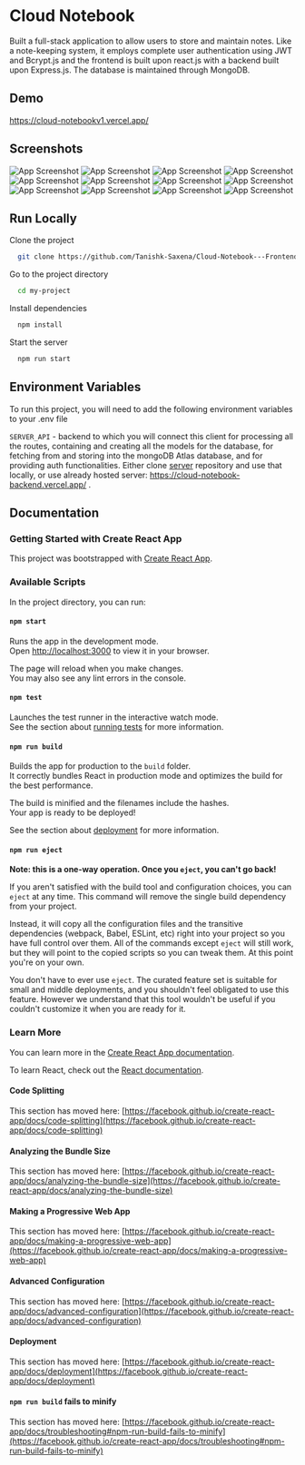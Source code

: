 
# Cloud Notebook

Built a full-stack application to allow users to store and maintain notes. Like a note-keeping system, it employs complete
user authentication using JWT and Bcrypt.js and the frontend is built upon react.js with a backend built upon Express.js.
The database is maintained through MongoDB.

## Demo

https://cloud-notebookv1.vercel.app/


## Screenshots

![App Screenshot](https://github.com/Tanishk-Saxena/Cloud-Notebook---Frontend/blob/master/Screenshots/Screenshot%20(48).png?raw=true)
![App Screenshot](https://github.com/Tanishk-Saxena/Cloud-Notebook---Frontend/blob/master/Screenshots/Screenshot%20(49).png?raw=true)
![App Screenshot](https://github.com/Tanishk-Saxena/Cloud-Notebook---Frontend/blob/master/Screenshots/Screenshot%20(50).png?raw=true)
![App Screenshot](https://github.com/Tanishk-Saxena/Cloud-Notebook---Frontend/blob/master/Screenshots/Screenshot%20(51).png?raw=true)
![App Screenshot](https://github.com/Tanishk-Saxena/Cloud-Notebook---Frontend/blob/master/Screenshots/Screenshot%20(52).png?raw=true)
![App Screenshot](https://github.com/Tanishk-Saxena/Cloud-Notebook---Frontend/blob/master/Screenshots/Screenshot%20(53).png?raw=true)
![App Screenshot](https://github.com/Tanishk-Saxena/Cloud-Notebook---Frontend/blob/master/Screenshots/Screenshot%20(54).png?raw=true)
![App Screenshot](https://github.com/Tanishk-Saxena/Cloud-Notebook---Frontend/blob/master/Screenshots/Screenshot%20(55).png?raw=true)
![App Screenshot](https://github.com/Tanishk-Saxena/Cloud-Notebook---Frontend/blob/master/Screenshots/Screenshot%20(56).png?raw=true)
![App Screenshot](https://github.com/Tanishk-Saxena/Cloud-Notebook---Frontend/blob/master/Screenshots/Screenshot%20(57).png?raw=true)
![App Screenshot](https://github.com/Tanishk-Saxena/Cloud-Notebook---Frontend/blob/master/Screenshots/Screenshot%20(58).png?raw=true)
![App Screenshot](https://github.com/Tanishk-Saxena/Cloud-Notebook---Frontend/blob/master/Screenshots/Screenshot%20(59).png?raw=true)
## Run Locally

Clone the project

```bash
  git clone https://github.com/Tanishk-Saxena/Cloud-Notebook---Frontend
```

Go to the project directory

```bash
  cd my-project
```

Install dependencies

```bash
  npm install
```

Start the server

```bash
  npm run start
```


## Environment Variables

To run this project, you will need to add the following environment variables to your .env file

`SERVER_API` - backend to which you will connect this client for processing all the routes, containing and creating all the models for the database, for fetching from and storing into the mongoDB Atlas database, and for providing auth functionalities. Either clone [server](https://github.com/Tanishk-Saxena/Cloud-Notebook---Backend) repository and use that locally, or use already hosted server: https://cloud-notebook-backend.vercel.app/ .
## Documentation

### Getting Started with Create React App

This project was bootstrapped with [Create React App](https://github.com/facebook/create-react-app).

### Available Scripts

In the project directory, you can run:

#### `npm start`

Runs the app in the development mode.\
Open [http://localhost:3000](http://localhost:3000) to view it in your browser.

The page will reload when you make changes.\
You may also see any lint errors in the console.

#### `npm test`

Launches the test runner in the interactive watch mode.\
See the section about [running tests](https://facebook.github.io/create-react-app/docs/running-tests) for more information.

#### `npm run build`

Builds the app for production to the `build` folder.\
It correctly bundles React in production mode and optimizes the build for the best performance.

The build is minified and the filenames include the hashes.\
Your app is ready to be deployed!

See the section about [deployment](https://facebook.github.io/create-react-app/docs/deployment) for more information.

#### `npm run eject`

**Note: this is a one-way operation. Once you `eject`, you can't go back!**

If you aren't satisfied with the build tool and configuration choices, you can `eject` at any time. This command will remove the single build dependency from your project.

Instead, it will copy all the configuration files and the transitive dependencies (webpack, Babel, ESLint, etc) right into your project so you have full control over them. All of the commands except `eject` will still work, but they will point to the copied scripts so you can tweak them. At this point you're on your own.

You don't have to ever use `eject`. The curated feature set is suitable for small and middle deployments, and you shouldn't feel obligated to use this feature. However we understand that this tool wouldn't be useful if you couldn't customize it when you are ready for it.

### Learn More

You can learn more in the [Create React App documentation](https://facebook.github.io/create-react-app/docs/getting-started).

To learn React, check out the [React documentation](https://reactjs.org/).

#### Code Splitting

This section has moved here: [https://facebook.github.io/create-react-app/docs/code-splitting](https://facebook.github.io/create-react-app/docs/code-splitting)

#### Analyzing the Bundle Size

This section has moved here: [https://facebook.github.io/create-react-app/docs/analyzing-the-bundle-size](https://facebook.github.io/create-react-app/docs/analyzing-the-bundle-size)

#### Making a Progressive Web App

This section has moved here: [https://facebook.github.io/create-react-app/docs/making-a-progressive-web-app](https://facebook.github.io/create-react-app/docs/making-a-progressive-web-app)

#### Advanced Configuration

This section has moved here: [https://facebook.github.io/create-react-app/docs/advanced-configuration](https://facebook.github.io/create-react-app/docs/advanced-configuration)

#### Deployment

This section has moved here: [https://facebook.github.io/create-react-app/docs/deployment](https://facebook.github.io/create-react-app/docs/deployment)

#### `npm run build` fails to minify

This section has moved here: [https://facebook.github.io/create-react-app/docs/troubleshooting#npm-run-build-fails-to-minify](https://facebook.github.io/create-react-app/docs/troubleshooting#npm-run-build-fails-to-minify)


